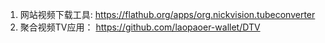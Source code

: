 1. 网站视频下载工具: https://flathub.org/apps/org.nickvision.tubeconverter
2. 聚合视频TV应用： https://github.com/laopaoer-wallet/DTV
